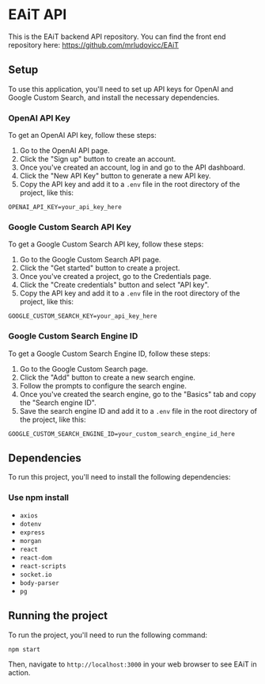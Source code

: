 # EAiT API

This is the EAiT backend API repository. 
You can find the front end repository here: https://github.com/mrludovicc/EAiT


## Setup

To use this application, you'll need to set up API keys for OpenAI and Google Custom Search, and install the necessary dependencies.

### OpenAI API Key

To get an OpenAI API key, follow these steps:

1. Go to the OpenAI API page.
2. Click the "Sign up" button to create an account.
3. Once you've created an account, log in and go to the API dashboard.
4. Click the "New API Key" button to generate a new API key.
5. Copy the API key and add it to a `.env` file in the root directory of the project, like this:

```
OPENAI_API_KEY=your_api_key_here
```

### Google Custom Search API Key

To get a Google Custom Search API key, follow these steps:

1. Go to the Google Custom Search API page.
2. Click the "Get started" button to create a project.
3. Once you've created a project, go to the Credentials page.
4. Click the "Create credentials" button and select "API key".
5. Copy the API key and add it to a `.env` file in the root directory of the project, like this:

```
GOOGLE_CUSTOM_SEARCH_KEY=your_api_key_here
```

### Google Custom Search Engine ID

To get a Google Custom Search Engine ID, follow these steps:

1. Go to the Google Custom Search page.
2. Click the "Add" button to create a new search engine.
3. Follow the prompts to configure the search engine.
4. Once you've created the search engine, go to the "Basics" tab and copy the "Search engine ID".
5. Save the search engine ID and add it to a `.env` file in the root directory of the project, like this:

```
GOOGLE_CUSTOM_SEARCH_ENGINE_ID=your_custom_search_engine_id_here
```

## Dependencies

To run this project, you'll need to install the following dependencies:

### Use npm install

- `axios`
- `dotenv`
- `express`
- `morgan`
- `react`
- `react-dom`
- `react-scripts`
- `socket.io`
- `body-parser`
- `pg`

## Running the project

To run the project, you'll need to run the following command:

```
npm start
```

Then, navigate to `http://localhost:3000` in your web browser to see EAiT in action.
